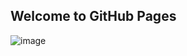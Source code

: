 ## Welcome to GitHub Pages

![image](https://github.com/qwewwet/qwewwet.github.io/blob/main/wyn.jpg)

